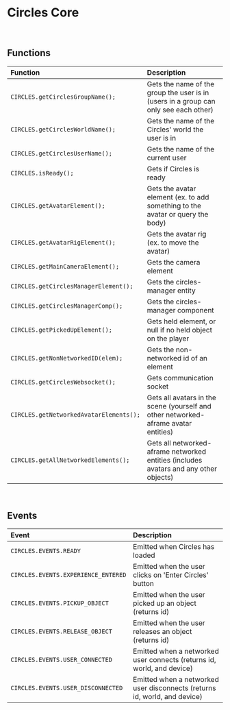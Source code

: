 # Circles Core

<br>

## Functions

| Function                                  | Description                                                                           |
| :---                                      | :---                                                                                  |
| `CIRCLES.getCirclesGroupName();`          | Gets the name of the group the user is in (users in a group can only see each other)  |
| `CIRCLES.getCirclesWorldName();`          | Gets the name of the Circles' world the user is in                                    |
| `CIRCLES.getCirclesUserName();`           | Gets the name of the current user                                                     |
| `CIRCLES.isReady();`                      | Gets if Circles is ready                                                              |
| `CIRCLES.getAvatarElement();`             | Gets the avatar element (ex. to add something to the avatar or query the body)        |
| `CIRCLES.getAvatarRigElement();`          | Gets the avatar rig (ex. to move the avatar)                                          |
| `CIRCLES.getMainCameraElement();`         | Gets the camera element                                                               |
| `CIRCLES.getCirclesManagerElement();`     | Gets the circles-manager entity                                                       |
| `CIRCLES.getCirclesManagerComp();`        | Gets the circles-manager component                                                    |
| `CIRCLES.getPickedUpElement();`           | Gets held element, or null if no held object on the player                            |
| `CIRCLES.getNonNetworkedID(elem);`        | Gets the non-networked id of an element                                               |
| `CIRCLES.getCirclesWebsocket();`          | Gets communication socket                                                             |
| `CIRCLES.getNetworkedAvatarElements();`   | Gets all avatars in the scene (yourself and other networked-aframe avatar entities)   |
| `CIRCLES.getAllNetworkedElements();`      | Gets all networked-aframe networked entities (includes avatars and any other objects) |

<br>

## Events

| Event                                 | Description                                                               |
| :---                                  | :---                                                                      |
| `CIRCLES.EVENTS.READY`                | Emitted when Circles has loaded                                           |
| `CIRCLES.EVENTS.EXPERIENCE_ENTERED`   | Emitted when the user clicks on 'Enter Circles' button                    |
| `CIRCLES.EVENTS.PICKUP_OBJECT`        | Emitted when the user picked up an object (returns id)                    |
| `CIRCLES.EVENTS.RELEASE_OBJECT`       | Emitted when the user releases an object (returns id)                     |
| `CIRCLES.EVENTS.USER_CONNECTED`       | Emitted when a networked user connects (returns id, world, and device)    |
| `CIRCLES.EVENTS.USER_DISCONNECTED`    | Emitted when a networked user disconnects (returns id, world, and device) |